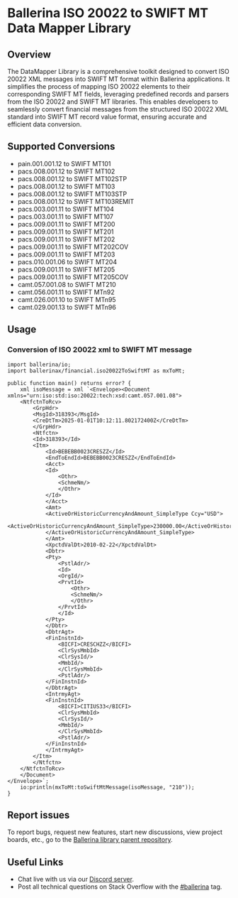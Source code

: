 # Ballerina ISO 20022 to SWIFT MT Data Mapper Library

## Overview

The DataMapper Library is a comprehensive toolkit designed to convert ISO 20022 XML messages into SWIFT MT format within Ballerina applications. It simplifies the process of mapping ISO 20022 elements to their corresponding SWIFT MT fields, leveraging predefined records and parsers from the ISO 20022 and SWIFT MT libraries. This enables developers to seamlessly convert financial messages from the structured ISO 20022 XML standard into SWIFT MT record value format, ensuring accurate and efficient data conversion.

## Supported Conversions

- pain.001.001.12 to SWIFT MT101
- pacs.008.001.12 to SWIFT MT102
- pacs.008.001.12 to SWIFT MT102STP
- pacs.008.001.12 to SWIFT MT103
- pacs.008.001.12 to SWIFT MT103STP
- pacs.008.001.12 to SWIFT MT103REMIT
- pacs.003.001.11 to SWIFT MT104
- pacs.003.001.11 to SWIFT MT107
- pacs.009.001.11 to SWIFT MT200
- pacs.009.001.11 to SWIFT MT201
- pacs.009.001.11 to SWIFT MT202
- pacs.009.001.11 to SWIFT MT202COV
- pacs.009.001.11 to SWIFT MT203
- pacs.010.001.06 to SWIFT MT204
- pacs.009.001.11 to SWIFT MT205
- pacs.009.001.11 to SWIFT MT205COV
- camt.057.001.08 to SWIFT MT210
- camt.056.001.11 to SWIFT MTn92
- camt.026.001.10 to SWIFT MTn95
- camt.029.001.13 to SWIFT MTn96

## Usage

### Conversion of ISO 20022 xml to SWIFT MT message

```ballerina
import ballerina/io;
import ballerinax/financial.iso20022ToSwiftMT as mxToMt;

public function main() returns error? {
    xml isoMessage = xml `<Envelope><Document xmlns="urn:iso:std:iso:20022:tech:xsd:camt.057.001.08">
    <NtfctnToRcv>
        <GrpHdr>
        <MsgId>318393</MsgId>
        <CreDtTm>2025-01-01T10:12:11.802172400Z</CreDtTm>
        </GrpHdr>
        <Ntfctn>
        <Id>318393</Id>
        <Itm>
            <Id>BEBEBB0023CRESZZ</Id>
            <EndToEndId>BEBEBB0023CRESZZ</EndToEndId>
            <Acct>
            <Id>
                <Othr>
                <SchmeNm/>
                </Othr>
            </Id>
            </Acct>
            <Amt>
            <ActiveOrHistoricCurrencyAndAmount_SimpleType Ccy="USD">
                <ActiveOrHistoricCurrencyAndAmount_SimpleType>230000.00</ActiveOrHistoricCurrencyAndAmount_SimpleType>
            </ActiveOrHistoricCurrencyAndAmount_SimpleType>
            </Amt>
            <XpctdValDt>2010-02-22</XpctdValDt>
            <Dbtr>
            <Pty>
                <PstlAdr/>
                <Id>
                <OrgId/>
                <PrvtId>
                    <Othr>
                    <SchmeNm/>
                    </Othr>
                </PrvtId>
                </Id>
            </Pty>
            </Dbtr>
            <DbtrAgt>
            <FinInstnId>
                <BICFI>CRESCHZZ</BICFI>
                <ClrSysMmbId>
                <ClrSysId/>
                <MmbId/>
                </ClrSysMmbId>
                <PstlAdr/>
            </FinInstnId>
            </DbtrAgt>
            <IntrmyAgt>
            <FinInstnId>
                <BICFI>CITIUS33</BICFI>
                <ClrSysMmbId>
                <ClrSysId/>
                <MmbId/>
                </ClrSysMmbId>
                <PstlAdr/>
            </FinInstnId>
            </IntrmyAgt>
        </Itm>
        </Ntfctn>
    </NtfctnToRcv>
    </Document>
</Envelope>`;
    io:println(mxToMt:toSwiftMtMessage(isoMessage, "210"));
}
```

## Report issues

To report bugs, request new features, start new discussions, view project boards, etc., go to
the [Ballerina library parent repository](https://github.com/ballerina-platform/ballerina-library).

## Useful Links

- Chat live with us via our [Discord server](https://discord.gg/ballerinalang).
- Post all technical questions on Stack Overflow with the [#ballerina](https://stackoverflow.com/questions/tagged/ballerina) tag.
